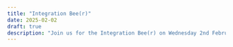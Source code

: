 ```yaml
---
title: "Integration Bee(r)"
date: 2025-02-02
draft: true
description: "Join us for the Integration Bee(r) on Wednesday 2nd February 2025, 18:00-20:00, in Appleton tower!"
---
```


